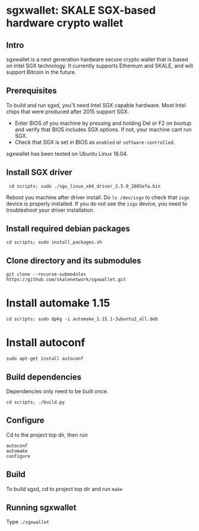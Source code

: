 # sgxwallet: SKALE SGX-based hardware crypto wallet

## Intro

sgxwallet is a next generation hardware secure crypto wallet that  is based on Intel SGX technology. It currently supports Ethereum and SKALE, and will support Bitcoin in the future.

## Prerequisites

To build and run sgxd, you'll need Intel SGX capable hardware. Most Intel chips that were produced after 2015 support SGX.

* Enter BIOS of you machine by pressing and holding Del or F2 on bootup and verify that BIOS includes SGX options.
  If not, your machine cant run SGX.
* Check that SGX is set in BIOS as `enabled` or `software-controlled`.


sgxwallet has been tested on Ubuntu Linux 18.04. 

## Install SGX driver

``` cd scripts; sudo ./sgx_linux_x64_driver_2.5.0_2605efa.bin```

Reboot you machine after driver install.  Do `ls /dev/isgx` to check that `isgx` device is properly installed.
If you do not see the `isgx` device, you need to troubleshoot your driver installation.

## Install required debian packages

```cd scripts; sudo install_packages.sh```

## Clone directory and its submodules

``` git clone --recurse-submodules  https://github.com/skalenetwork/sgxwallet.git ```

# Install automake 1.15

```cd scripts; sudo dpkg -i automake_1.15.1-3ubuntu2_all.deb ```

# Install autoconf

```sudo apt-get install autoconf```


## Build dependencies

Dependencies only need to be built once.

```
cd scripts; ./build.py
```
## Configure

Cd to the project top dir, then run

```
autoconf
automake
configure
```

## Build

To build sgxd, cd to project top dir and run `make` 

## Running sgxwallet

Type `./sgxwallet`
